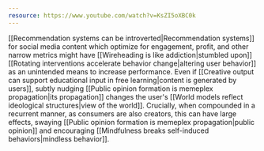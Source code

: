 ```yaml
---
resource: https://www.youtube.com/watch?v=KsZI5oXBC0k
---
```


[[Recommendation systems can be introverted|Recommendation systems]] for social media content which optimize for engagement, profit, and other narrow metrics might have [[Wireheading is like addiction|stumbled upon]] [[Rotating interventions accelerate behavior change|altering user behavior]] as an unintended means to increase performance. Even if [[Creative output can support educational input in free learning|content is generated by users]], subtly nudging [[Public opinion formation is memeplex propagation|its propagation]] changes the user's [[World models reflect ideological structures|view of the world]]. Crucially, when compounded in a recurrent manner, as consumers are also creators, this can have large effects, swaying [[Public opinion formation is memeplex propagation|public opinion]] and encouraging [[Mindfulness breaks self-induced behaviors|mindless behavior]].